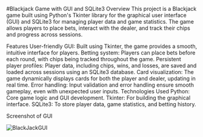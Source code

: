 #Blackjack Game with GUI and SQLite3
Overview
This project is a Blackjack game built using Python's Tkinter library for the graphical user interface (GUI) and SQLite3 for managing player data and game statistics. The game allows players to place bets, interact with the dealer, and track their chips and progress across sessions.

Features
User-friendly GUI: Built using Tkinter, the game provides a smooth, intuitive interface for players.
Betting system: Players can place bets before each round, with chips being tracked throughout the game.
Persistent player profiles: Player data, including chips, wins, and losses, are saved and loaded across sessions using an SQLite3 database.
Card visualization: The game dynamically displays cards for both the player and dealer, updating in real time.
Error handling: Input validation and error handling ensure smooth gameplay, even with unexpected user inputs.
Technologies Used
Python: Core game logic and GUI development.
Tkinter: For building the graphical interface.
SQLite3: To store player data, game statistics, and betting history.

Screenshot of GUI

![BlackJackGUI](https://github.com/user-attachments/assets/73467e04-4a87-4bca-a74d-25f13cfc127b)
